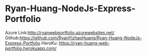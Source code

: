 # Ryan-Huang-NodeJs-Express-Portfolio
Azure Link:http://ryanwebportfolio.azurewebsites.net/
Github:https://github.com/RyanYizhaoHuang/Ryan-Huang-NodeJs-Express-Portfolio
HeroKu: https://ryan-huang-web-portfolio.herokuapp.com/